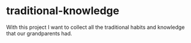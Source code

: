 # traditional-knowledge
With this project I want to collect all the traditional habits and knowledge that our grandparents had.
